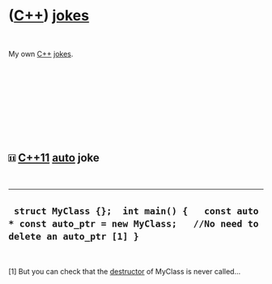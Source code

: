 



 

 

 

 

 

([C++](Cpp.md)) [jokes](CppJokes.md)
======================================

 

My own [C++](Cpp.md) [jokes](CppJokes.md).

 

 

 

 

 

![C++11](PicCpp11.png) [C++11](Cpp11.md) [auto](CppAuto.md) joke
------------------------------------------------------------------

 

  --------------------------------------------------------------------------------------------------------------------------
  ` struct MyClass {};  int main() {   const auto * const auto_ptr = new MyClass;   //No need to delete an auto_ptr [1] }`
  --------------------------------------------------------------------------------------------------------------------------

 

\[1\] But you can check that the [destructor](CppDestructor.md) of
MyClass is never called...

 

 

 

 

 





 



